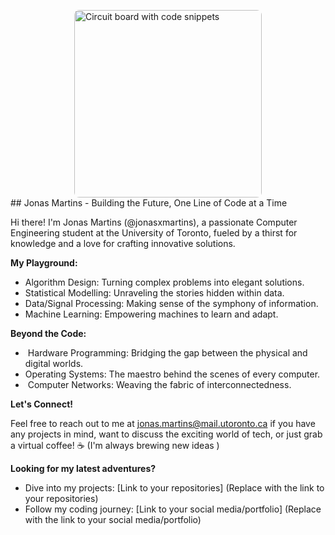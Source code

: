 <img src="https://placeimg.com/300/200/tech" alt="Circuit board with code snippets" style="display: block; margin-left: auto; margin-right: auto; width: 300px; border-radius: 8px;">  ##  Jonas Martins - Building the Future, One Line of Code at a Time

Hi there!  I'm Jonas Martins (@jonasxmartins), a passionate Computer Engineering student at the University of Toronto, fueled by a thirst for knowledge and a love for crafting innovative solutions. 

**My Playground:**

*  Algorithm Design: Turning complex problems into elegant solutions.
*  Statistical Modelling: Unraveling the stories hidden within data.
*  Data/Signal Processing: Making sense of the symphony of information.
*  Machine Learning: Empowering machines to learn and adapt.

**Beyond the Code:**

* ️ Hardware Programming: Bridging the gap between the physical and digital worlds.
*  Operating Systems: The maestro behind the scenes of every computer.
* ️ Computer Networks: Weaving the fabric of interconnectedness.

**Let's Connect!**

Feel free to reach out to me at jonas.martins@mail.utoronto.ca if you have any projects in mind, want to discuss the exciting world of tech, or just grab a virtual coffee! ☕️ (I'm always brewing new ideas )

**Looking for my latest adventures?**

* Dive into my projects: [Link to your repositories] (Replace with the link to your repositories)
* Follow my coding journey: [Link to your social media/portfolio] (Replace with the link to your social media/portfolio)


<!---
jonasxmartins/jonasxmartins is a ✨ special ✨ repository because its `README.md` (this file) appears on your GitHub profile.
You can click the Preview link to take a look at your changes.
--->
